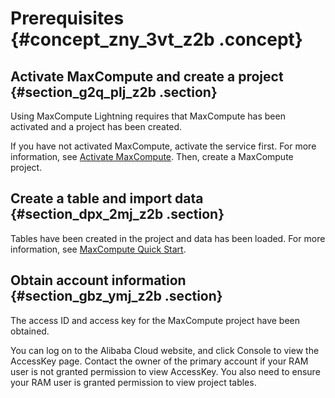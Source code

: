 # Prerequisites {#concept_zny_3vt_z2b .concept}

## Activate MaxCompute and create a project {#section_g2q_plj_z2b .section}

Using MaxCompute Lightning requires that MaxCompute has been activated and a project has been created.

If you have not activated MaxCompute, activate the service first. For more information, see [Activate MaxCompute](https://www.alibabacloud.com/help/doc-detail/58226.htm). Then, create a MaxCompute project.

## Create a table and import data {#section_dpx_2mj_z2b .section}

Tables have been created in the project and data has been loaded. For more information, see [MaxCompute Quick Start](https://www.alibabacloud.com/help/doc-detail/27808.htm).

## Obtain account information {#section_gbz_ymj_z2b .section}

The access ID and access key for the MaxCompute project have been obtained.

You can log on to the Alibaba Cloud website, and click Console to view the AccessKey page. Contact the owner of the primary account if your RAM user is not granted permission to view AccessKey. You also need to ensure your RAM user is granted permission to view project tables.

